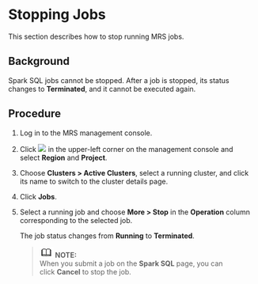 # Stopping Jobs<a name="EN-US_TOPIC_0125375200"></a>

This section describes how to stop running MRS jobs.

## Background<a name="section40236377113738"></a>

Spark SQL jobs  cannot be stopped. After a job is stopped, its status changes to **Terminated**, and it cannot be executed again.

## Procedure<a name="section8927127113755"></a>

1.  Log in to the MRS management console.
2.  Click  ![](figures/wwx437827-中软基础平台部-datasight-image-bbfbe22f-2a2d-4e1b-8f10-a7782fd1d3ed-46.png)  in the upper-left corner on the management console and select **Region** and **Project**.
3.  Choose  **Clusters \> Active Clusters**, select a running cluster, and click its name to switch to the cluster details page.
4.  Click  **Jobs**.
5.  Select a running job and choose  **More \> Stop** in the **Operation**  column corresponding to the selected job.

    The job status changes from  **Running** to **Terminated**.

    >![](public_sys-resources/icon-note.gif) **NOTE:**   
    >When you submit a job on the  **Spark SQL** page, you can click **Cancel**  to stop the job.  


